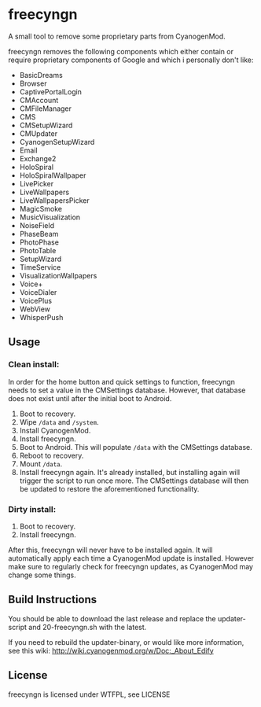 # freecyngn
A small tool to remove some proprietary parts from CyanogenMod.

freecyngn removes the following components which either contain or require
proprietary components of Google and which i personally don't like:

- BasicDreams
- Browser
- CaptivePortalLogin
- CMAccount
- CMFileManager
- CMS
- CMSetupWizard
- CMUpdater
- CyanogenSetupWizard
- Email
- Exchange2
- HoloSpiral
- HoloSpiralWallpaper
- LivePicker
- LiveWallpapers
- LiveWallpapersPicker
- MagicSmoke
- MusicVisualization
- NoiseField
- PhaseBeam
- PhotoPhase
- PhotoTable
- SetupWizard
- TimeService
- VisualizationWallpapers
- Voice+
- VoiceDialer
- VoicePlus
- WebView
- WhisperPush

## Usage

### Clean install:
In order for the home button and quick settings to function, freecyngn needs to set a value in the CMSettings database. However, that database does not exist until after the initial boot to Android.

1. Boot to recovery.
2. Wipe `/data` and `/system`.
3. Install CyanogenMod.
4. Install freecyngn.
5. Boot to Android. This will populate `/data` with the CMSettings database.
6. Reboot to recovery.
7. Mount `/data`.
8. Install freecyngn again. It's already installed, but installing again will trigger the script to run once more. The CMSettings database will then be updated to restore the aforementioned functionality.

### Dirty install:
1. Boot to recovery.
2. Install freecyngn.

After this, freecyngn will never have to be installed again. It will automatically apply each time a CyanogenMod update is installed. However make sure to regularly check for freecyngn updates, as CyanogenMod may change some things.


## Build Instructions
You should be able to download the last release and replace the updater-script and 20-freecyngn.sh with the latest.

If you need to rebuild the updater-binary, or would like more information, see this wiki:
http://wiki.cyanogenmod.org/w/Doc:_About_Edify


## License
freecyngn is licensed under WTFPL, see LICENSE
